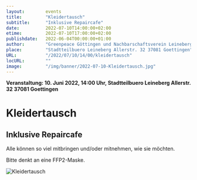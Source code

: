 ```yaml
---
layout:        events
title:         "Kleidertausch"
subtitle:      "Inklusive Repaircafe"
date:          2022-07-10T14:00:00+02:00
etime:         2022-07-10T17:00:00+02:00
publishdate:   2022-06-04T00:00:00+01:00
author:        "Greenpeace Göttingen und Nachbarschaftsverein Leineberg e.V."
place:         "Stadtteilbuero Leineberg Allerstr. 32 37081 Goettingen"
URL:           "/2022/07/10/14/00/kleidertausch"
locURL:        ""
image:         "/img/banner/2022-07-10-Kleidertausch.jpg"
---
```


**Veranstaltung: 10. Juni 2022, 14:00 Uhr, Stadtteilbuero Leineberg Allerstr. 32 37081 Goettingen**

Kleidertausch
===========

Inklusive Repaircafe
-----------

Alle können so viel mitbringen und/oder mitnehmen, wie sie möchten.

Bitte denkt an eine FFP2-Maske.

![Kleidertausch](/img/event/2022-06-11-Kleidertausch.png)
